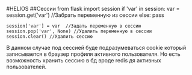  #HELIOS
 ##Сессии
    from flask import session
    if 'var' in session:
        var  = session.get('var') //Забрать переменную из сессии
    else:
        pass

    session['var'] = var  //Задать переменную в сессию
    session.pop('var', None) //Удалить переменную в сессии
    session.clear() //Удалить сессию
В данном случае под сессией буде подразумеваться cookie который записывается в браузер профиля активного пользователя. Но есть возможность хранить сессию в бд вроде redis дя активных пользователей.

